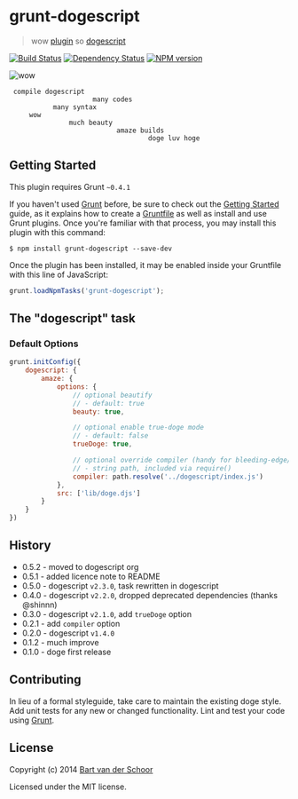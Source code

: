 # grunt-dogescript

>  wow [plugin](http://gruntjs.com/) so [dogescript](https://github.com/dogescript/dogescript)

[![Build Status](https://secure.travis-ci.org/dogescript/grunt-dogescript.svg?branch=master)](http://travis-ci.org/dogescript/grunt-dogescript) [![Dependency Status](https://gemnasium.com/dogescript/grunt-dogescript.svg)](https://gemnasium.com/dogescript/grunt-dogescript) [![NPM version](https://badge.fury.io/js/grunt-dogescript.svg)](http://badge.fury.io/js/grunt-dogescript)

![wow](https://raw.github.com/dogescript/grunt-dogescript/master/media/doge-01.jpg)

     compile dogescript  
                         many codes 
               many syntax
         wow 
                   much beauty
                               amaze builds
                                       doge luv hoge         

## Getting Started
This plugin requires Grunt `~0.4.1`

If you haven't used [Grunt](http://gruntjs.com/) before, be sure to check out the [Getting Started](http://gruntjs.com/getting-started) guide, as it explains how to create a [Gruntfile](http://gruntjs.com/sample-gruntfile) as well as install and use Grunt plugins. Once you're familiar with that process, you may install this plugin with this command:

```shell
$ npm install grunt-dogescript --save-dev
```

Once the plugin has been installed, it may be enabled inside your Gruntfile with this line of JavaScript:

```js
grunt.loadNpmTasks('grunt-dogescript');
```

## The "dogescript" task       

### Default Options

```js
grunt.initConfig({
	dogescript: {
		amaze: {
			options: {
				// optional beautify
				// - default: true
				beauty: true,

				// optional enable true-doge mode
				// - default: false
				trueDoge: true,

				// optional override compiler (handy for bleeding-edge/local editing)
				// - string path, included via require() 
				compiler: path.resolve('../dogescript/index.js')
			},
			src: ['lib/doge.djs']
		}
	}
})
```

## History

* 0.5.2 - moved to dogescript org
* 0.5.1 - added licence note to README
* 0.5.0 - dogescript `v2.3.0`, task rewritten in dogescript
* 0.4.0 - dogescript `v2.2.0`, dropped deprecated dependencies (thanks @shinnn)
* 0.3.0 - dogescript `v2.1.0`, add `trueDoge` option
* 0.2.1 - add `compiler` option
* 0.2.0 - dogescript `v1.4.0`
* 0.1.2 - much improve
* 0.1.0 - doge first release


## Contributing

In lieu of a formal styleguide, take care to maintain the existing doge style. Add unit tests for any new or changed functionality. Lint and test your code using [Grunt](http://gruntjs.com/).

## License

Copyright (c) 2014 [Bart van der Schoor](https://github.com/Bartvds)

Licensed under the MIT license.

